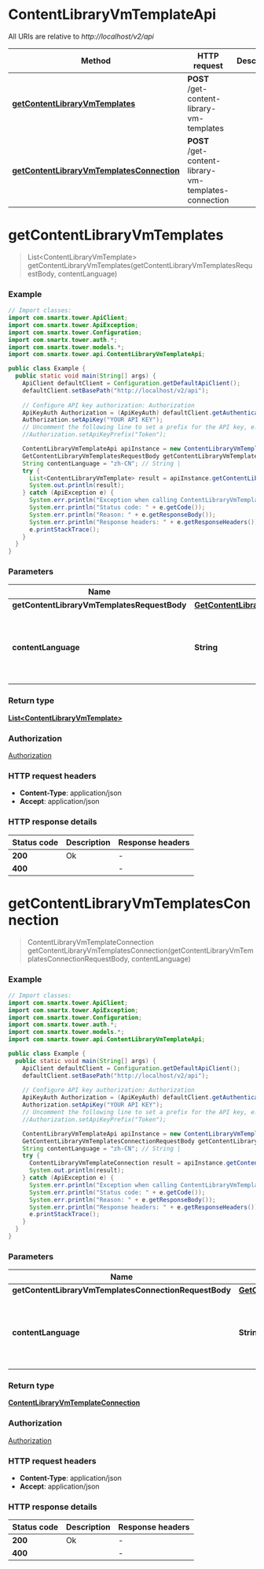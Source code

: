 # ContentLibraryVmTemplateApi

All URIs are relative to *http://localhost/v2/api*

Method | HTTP request | Description
------------- | ------------- | -------------
[**getContentLibraryVmTemplates**](ContentLibraryVmTemplateApi.md#getContentLibraryVmTemplates) | **POST** /get-content-library-vm-templates | 
[**getContentLibraryVmTemplatesConnection**](ContentLibraryVmTemplateApi.md#getContentLibraryVmTemplatesConnection) | **POST** /get-content-library-vm-templates-connection | 


<a name="getContentLibraryVmTemplates"></a>
# **getContentLibraryVmTemplates**
> List&lt;ContentLibraryVmTemplate&gt; getContentLibraryVmTemplates(getContentLibraryVmTemplatesRequestBody, contentLanguage)



### Example
```java
// Import classes:
import com.smartx.tower.ApiClient;
import com.smartx.tower.ApiException;
import com.smartx.tower.Configuration;
import com.smartx.tower.auth.*;
import com.smartx.tower.models.*;
import com.smartx.tower.api.ContentLibraryVmTemplateApi;

public class Example {
  public static void main(String[] args) {
    ApiClient defaultClient = Configuration.getDefaultApiClient();
    defaultClient.setBasePath("http://localhost/v2/api");
    
    // Configure API key authorization: Authorization
    ApiKeyAuth Authorization = (ApiKeyAuth) defaultClient.getAuthentication("Authorization");
    Authorization.setApiKey("YOUR API KEY");
    // Uncomment the following line to set a prefix for the API key, e.g. "Token" (defaults to null)
    //Authorization.setApiKeyPrefix("Token");

    ContentLibraryVmTemplateApi apiInstance = new ContentLibraryVmTemplateApi(defaultClient);
    GetContentLibraryVmTemplatesRequestBody getContentLibraryVmTemplatesRequestBody = new GetContentLibraryVmTemplatesRequestBody(); // GetContentLibraryVmTemplatesRequestBody | 
    String contentLanguage = "zh-CN"; // String | 
    try {
      List<ContentLibraryVmTemplate> result = apiInstance.getContentLibraryVmTemplates(getContentLibraryVmTemplatesRequestBody, contentLanguage);
      System.out.println(result);
    } catch (ApiException e) {
      System.err.println("Exception when calling ContentLibraryVmTemplateApi#getContentLibraryVmTemplates");
      System.err.println("Status code: " + e.getCode());
      System.err.println("Reason: " + e.getResponseBody());
      System.err.println("Response headers: " + e.getResponseHeaders());
      e.printStackTrace();
    }
  }
}
```

### Parameters

Name | Type | Description  | Notes
------------- | ------------- | ------------- | -------------
 **getContentLibraryVmTemplatesRequestBody** | [**GetContentLibraryVmTemplatesRequestBody**](GetContentLibraryVmTemplatesRequestBody.md)|  |
 **contentLanguage** | **String**|  | [optional] [default to en-US] [enum: zh-CN, en-US]

### Return type

[**List&lt;ContentLibraryVmTemplate&gt;**](ContentLibraryVmTemplate.md)

### Authorization

[Authorization](../README.md#Authorization)

### HTTP request headers

 - **Content-Type**: application/json
 - **Accept**: application/json

### HTTP response details
| Status code | Description | Response headers |
|-------------|-------------|------------------|
**200** | Ok |  -  |
**400** |  |  -  |

<a name="getContentLibraryVmTemplatesConnection"></a>
# **getContentLibraryVmTemplatesConnection**
> ContentLibraryVmTemplateConnection getContentLibraryVmTemplatesConnection(getContentLibraryVmTemplatesConnectionRequestBody, contentLanguage)



### Example
```java
// Import classes:
import com.smartx.tower.ApiClient;
import com.smartx.tower.ApiException;
import com.smartx.tower.Configuration;
import com.smartx.tower.auth.*;
import com.smartx.tower.models.*;
import com.smartx.tower.api.ContentLibraryVmTemplateApi;

public class Example {
  public static void main(String[] args) {
    ApiClient defaultClient = Configuration.getDefaultApiClient();
    defaultClient.setBasePath("http://localhost/v2/api");
    
    // Configure API key authorization: Authorization
    ApiKeyAuth Authorization = (ApiKeyAuth) defaultClient.getAuthentication("Authorization");
    Authorization.setApiKey("YOUR API KEY");
    // Uncomment the following line to set a prefix for the API key, e.g. "Token" (defaults to null)
    //Authorization.setApiKeyPrefix("Token");

    ContentLibraryVmTemplateApi apiInstance = new ContentLibraryVmTemplateApi(defaultClient);
    GetContentLibraryVmTemplatesConnectionRequestBody getContentLibraryVmTemplatesConnectionRequestBody = new GetContentLibraryVmTemplatesConnectionRequestBody(); // GetContentLibraryVmTemplatesConnectionRequestBody | 
    String contentLanguage = "zh-CN"; // String | 
    try {
      ContentLibraryVmTemplateConnection result = apiInstance.getContentLibraryVmTemplatesConnection(getContentLibraryVmTemplatesConnectionRequestBody, contentLanguage);
      System.out.println(result);
    } catch (ApiException e) {
      System.err.println("Exception when calling ContentLibraryVmTemplateApi#getContentLibraryVmTemplatesConnection");
      System.err.println("Status code: " + e.getCode());
      System.err.println("Reason: " + e.getResponseBody());
      System.err.println("Response headers: " + e.getResponseHeaders());
      e.printStackTrace();
    }
  }
}
```

### Parameters

Name | Type | Description  | Notes
------------- | ------------- | ------------- | -------------
 **getContentLibraryVmTemplatesConnectionRequestBody** | [**GetContentLibraryVmTemplatesConnectionRequestBody**](GetContentLibraryVmTemplatesConnectionRequestBody.md)|  |
 **contentLanguage** | **String**|  | [optional] [default to en-US] [enum: zh-CN, en-US]

### Return type

[**ContentLibraryVmTemplateConnection**](ContentLibraryVmTemplateConnection.md)

### Authorization

[Authorization](../README.md#Authorization)

### HTTP request headers

 - **Content-Type**: application/json
 - **Accept**: application/json

### HTTP response details
| Status code | Description | Response headers |
|-------------|-------------|------------------|
**200** | Ok |  -  |
**400** |  |  -  |

